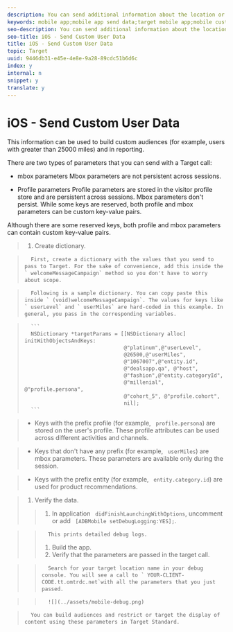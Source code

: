 ```yaml
---
description: You can send additional information about the location or the user to Target as name-value pairs.
keywords: mobile app;mobile app send data;target mobile app;mobile custom user data;mobile app custom data
seo-description: You can send additional information about the location or the user to Target as name-value pairs.
seo-title: iOS - Send Custom User Data
title: iOS - Send Custom User Data
topic: Target
uuid: 9446db31-e45e-4e8e-9a28-89cdc51b6d6c
index: y
internal: n
snippet: y
translate: y
---
```


# iOS - Send Custom User Data

This information can be used to build custom audiences (for example, users with greater than 25000 miles) and in reporting. 

There are two types of parameters that you can send with a Target call: 


* mbox parameters Mbox parameters are not persistent across sessions. 

* Profile parameters Profile parameters are stored in the visitor profile store and are persistent across sessions. Mbox parameters don't persist. While some keys are reserved, both profile and mbox parameters can be custom key-value pairs. 



Although there are some reserved keys, both profile and mbox parameters can contain custom key-value pairs. 

>1. Create dictionary.

>       First, create a dictionary with the values that you send to pass to Target. For the sake of convenience, add this inside the ` welcomeMessageCampaign` method so you don't have to worry about scope. 

>       Following is a sample dictionary. You can copy paste this inside ` (void)welcomeMessageCampaign`. The values for keys like ` userLevel` and ` userMiles` are hard-coded in this example. In general, you pass in the corresponding variables. 

>    
>       ```
>       NSDictionary *targetParams = [[NSDictionary alloc] initWithObjectsAndKeys: 
>                                     @"platinum",@"userLevel", 
>                                     @26500,@"userMiles", 
>                                     @"1067007",@"entity.id", 
>                                     @"dealsapp.qa", @"host", 
>                                     @"fashion",@"entity.categoryId", 
>                                     @"millenial", @"profile.persona", 
>                                     @"cohort_5", @"profile.cohort", 
>                                     nil];
>       ```


>    
>    * Keys with the prefix profile (for example, ` profile.persona`) are stored on the user's profile. These profile attributes can be used across different activities and channels. 

>    * Keys that don't have any prefix (for example, ` userMiles`) are mbox parameters. These parameters are available only during the session. 

>    * Keys with the prefix entity (for example, ` entity.category.id`) are used for product recommendations.

>1. Verify the data.
>   >1. In application ` didFinishLaunchingWithOptions`, uncomment or add ` [ADBMobile setDebugLogging:YES];`.

>   >       This prints detailed debug logs. 
>   >1. Build the app.
>   >1. Verify that the parameters are passed in the target call.

>   >       Search for your target location name in your debug console. You will see a call to ` YOUR-CLIENT-CODE.tt.omtrdc.net`with all the parameters that you just passed. 

>   >       ![](../assets/mobile-debug.png) 

>       You can build audiences and restrict or target the display of content using these parameters in Target Standard. 
